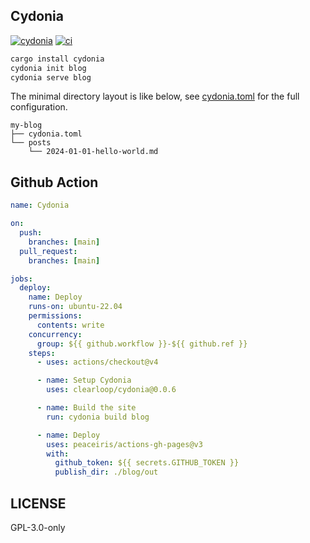 ## Cydonia

[![cydonia][version-badge]][version-link]
[![ci][ci-badge]][ci-link]

```bash
cargo install cydonia
cydonia init blog
cydonia serve blog
```

The minimal directory layout is like below, see [cydonia.toml][cydonia-toml]
for the full configuration.

```
my-blog
├── cydonia.toml
└── posts
    └── 2024-01-01-hello-world.md
```

## Github Action

```yaml
name: Cydonia

on:
  push:
    branches: [main]
  pull_request:
    branches: [main]

jobs:
  deploy:
    name: Deploy
    runs-on: ubuntu-22.04
    permissions:
      contents: write
    concurrency:
      group: ${{ github.workflow }}-${{ github.ref }}
    steps:
      - uses: actions/checkout@v4

      - name: Setup Cydonia
        uses: clearloop/cydonia@0.0.6

      - name: Build the site
        run: cydonia build blog

      - name: Deploy
        uses: peaceiris/actions-gh-pages@v3
        with:
          github_token: ${{ secrets.GITHUB_TOKEN }}
          publish_dir: ./blog/out
```

## LICENSE

GPL-3.0-only

[cydonia-toml]: blog/cydonia.toml
[version-badge]: https://img.shields.io/crates/v/cydonia
[version-link]: https://docs.rs/cydonia
[ci-badge]: https://img.shields.io/github/actions/workflow/status/clearloop/cydonia/main.yml
[ci-link]: https://github.com/clearloop/cydonia/actions/workflows/main.yml
